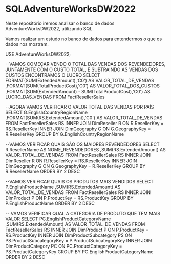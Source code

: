 # SQLAdventureWorksDW2022
Neste repositório iremos analisar o banco de dados AdventureWorksDW2022, utilizando SQL.

Vamos realizar um estudo no banco de dados para entendermos o que os dados nos mostram.

USE AdventureWorksDW2022;

--VAMOS COMEÇAR VENDO O TOTAL DAS VENDAS DOS REVENDEDORES, JUNTAMENTE COM O CUSTO TOTAL, E SUBTRAINDO AS VENDAS DOS CUSTOS ENCONTRAMOS O LUCRO
SELECT FORMAT(SUM(ExtendedAmount),'C0') AS VALOR_TOTAL_DE_VENDAS
	,FORMAT(SUM(TotalProductCost),'C0') AS VALOR_TOTAL_DOS_CUSTOS
	,FORMAT(SUM(ExtendedAmount) - SUM(TotalProductCost),'C0') AS LUCRO_DAS_VENDAS
FROM FactResellerSales

--AGORA VAMOS VERIFICAR O VALOR TOTAL DAS VENDAS POR PAÍS
SELECT G.EnglishCountryRegionName
	,FORMAT(SUM(RS.ExtendedAmount),'C0') AS VALOR_TOTAL_DE_VENDAS
FROM FactResellerSales RS
INNER JOIN DimReseller R ON R.ResellerKey = RS.ResellerKey
INNER JOIN DimGeography G ON G.GeographyKey = R.ResellerKey
GROUP BY G.EnglishCountryRegionName

--VAMOS VERIFICAR QUAIS SÃO OS MAIORES REVENDEDORES
SELECT R.ResellerName AS NOME_REVENDEDORES
	,SUM(RS.ExtendedAmount) AS VALOR_TOTAL_DE_VENDAS
FROM FactResellerSales RS
INNER JOIN DimReseller R ON R.ResellerKey = RS.ResellerKey
INNER JOIN DimGeography G ON G.GeographyKey = R.ResellerKey
GROUP BY R.ResellerName
ORDER BY 2 DESC

--VAMOS VERIFICAR QUAIS OS PRODUTOS MAIS VENDIDOS
SELECT P.EnglishProductName
	,SUM(RS.ExtendedAmount) AS VALOR_TOTAL_DE_VENDAS
FROM FactResellerSales RS
INNER JOIN DimProduct P ON P.ProductKey = RS.ProductKey
GROUP BY P.EnglishProductName
ORDER BY 2 DESC


-- VAMOS VERIFICAR QUAL A CATEGORIA DE PRODUTO QUE TEM MAIS VALOR
SELECT PC.EnglishProductCategoryName
	,SUM(RS.ExtendedAmount) AS VALOR_TOTAL_DE_VENDAS
FROM FactResellerSales RS
INNER JOIN DimProduct P ON P.ProductKey = RS.ProductKey
INNER JOIN DimProductSubcategory PS ON PS.ProductSubcategoryKey = P.ProductSubcategoryKey
INNER JOIN DimProductCategory PC ON PC.ProductCategoryKey = PS.ProductCategoryKey
GROUP BY PC.EnglishProductCategoryName
ORDER BY 2 DESC
